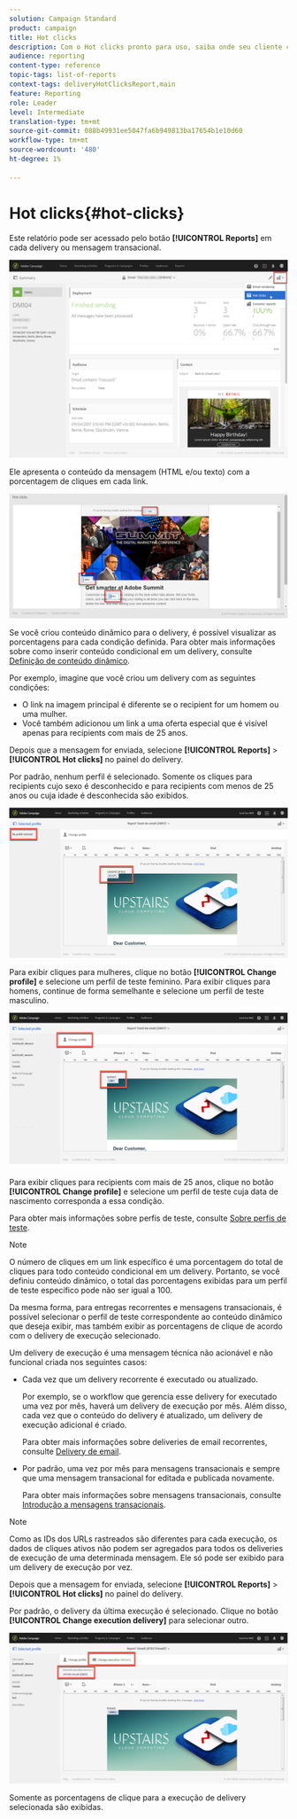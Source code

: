 ```yaml
---
solution: Campaign Standard
product: campaign
title: Hot clicks
description: Com o Hot clicks pronto para uso, saiba onde seu cliente clicou em seu delivery.
audience: reporting
content-type: reference
topic-tags: list-of-reports
context-tags: deliveryHotClicksReport,main
feature: Reporting
role: Leader
level: Intermediate
translation-type: tm+mt
source-git-commit: 088b49931ee5047fa6b949813ba17654b1e10d60
workflow-type: tm+mt
source-wordcount: '480'
ht-degree: 1%

---
```



# Hot clicks{#hot-clicks}

Este relatório pode ser acessado pelo botão **[!UICONTROL Reports]** em cada delivery ou mensagem transacional.

![](assets/delivery_reports_hot-clicks_4.png)

Ele apresenta o conteúdo da mensagem (HTML e/ou texto) com a porcentagem de cliques em cada link.

![](assets/delivery_reports_10.png)

Se você criou conteúdo dinâmico para o delivery, é possível visualizar as porcentagens para cada condição definida. Para obter mais informações sobre como inserir conteúdo condicional em um delivery, consulte [Definição de conteúdo dinâmico](../../designing/using/personalization.md#defining-dynamic-content-in-an-email).

Por exemplo, imagine que você criou um delivery com as seguintes condições:

* O link na imagem principal é diferente se o recipient for um homem ou uma mulher.
* Você também adicionou um link a uma oferta especial que é visível apenas para recipients com mais de 25 anos.

Depois que a mensagem for enviada, selecione **[!UICONTROL Reports]** > **[!UICONTROL Hot clicks]** no painel do delivery.

Por padrão, nenhum perfil é selecionado. Somente os cliques para recipients cujo sexo é desconhecido e para recipients com menos de 25 anos ou cuja idade é desconhecida são exibidos.

![](assets/delivery_reports_hot-clicks_1.png)

Para exibir cliques para mulheres, clique no botão **[!UICONTROL Change profile]** e selecione um perfil de teste feminino. Para exibir cliques para homens, continue de forma semelhante e selecione um perfil de teste masculino.

![](assets/delivery_reports_hot-clicks_2.png)

Para exibir cliques para recipients com mais de 25 anos, clique no botão **[!UICONTROL Change profile]** e selecione um perfil de teste cuja data de nascimento corresponda a essa condição.

Para obter mais informações sobre perfis de teste, consulte [Sobre perfis de teste](../../audiences/using/managing-test-profiles.md).

>[!NOTE]
>
>O número de cliques em um link específico é uma porcentagem do total de cliques para todo conteúdo condicional em um delivery. Portanto, se você definiu conteúdo dinâmico, o total das porcentagens exibidas para um perfil de teste específico pode não ser igual a 100.

Da mesma forma, para entregas recorrentes e mensagens transacionais, é possível selecionar o perfil de teste correspondente ao conteúdo dinâmico que deseja exibir, mas também exibir as porcentagens de clique de acordo com o delivery de execução selecionado.

Um delivery de execução é uma mensagem técnica não acionável e não funcional criada nos seguintes casos:

* Cada vez que um delivery recorrente é executado ou atualizado.

   Por exemplo, se o workflow que gerencia esse delivery for executado uma vez por mês, haverá um delivery de execução por mês. Além disso, cada vez que o conteúdo do delivery é atualizado, um delivery de execução adicional é criado.

   Para obter mais informações sobre deliveries de email recorrentes, consulte [Delivery de email](../../automating/using/email-delivery.md).

* Por padrão, uma vez por mês para mensagens transacionais e sempre que uma mensagem transacional for editada e publicada novamente.

   Para obter mais informações sobre mensagens transacionais, consulte [Introdução a mensagens transacionais](../../channels/using/getting-started-with-transactional-msg.md).

>[!NOTE]
>
>Como as IDs dos URLs rastreados são diferentes para cada execução, os dados de cliques ativos não podem ser agregados para todos os deliveries de execução de uma determinada mensagem. Ele só pode ser exibido para um delivery de execução por vez.

Depois que a mensagem for enviada, selecione **[!UICONTROL Reports]** > **[!UICONTROL Hot clicks]** no painel do delivery.

Por padrão, o delivery da última execução é selecionado. Clique no botão **[!UICONTROL Change execution delivery]** para selecionar outro.

![](assets/delivery_reports_hot-clicks_3.png)

Somente as porcentagens de clique para a execução de delivery selecionada são exibidas.
